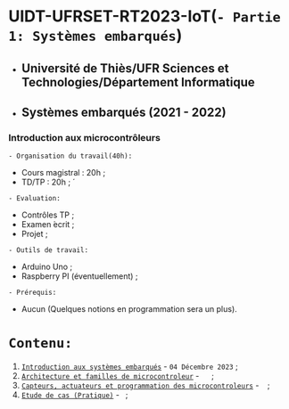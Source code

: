 # UIDT-UFRSET-RT2023-IoT(``` - Partie 1: Systèmes embarqués ```)
 * ##  Université de Thiès/UFR Sciences et Technologies/Département Informatique 
 * ##  Systèmes embarqués (2021 - 2022) 
###  Introduction aux microcontrôleurs

``` - Organisation du travail(40h): ```
 * Cours magistral : 20h ;
 * TD/TP : 20h ; ́
 
``` - Evaluation: ```
 * Contrôles TP ;
 * Examen  ́ecrit ;
 * Projet ;
 
``` - Outils de travail: ```
 * Arduino Uno ;
 * Raspberry PI (éventuellement) ;
 
``` - Prérequis: ```
 * Aucun (Quelques notions en programmation sera un plus).
 
 # ``` Contenu: ```
 1. [`Introduction aux systèmes embarqués`](https://github.com/pape-barro/UIDT-UFRSET-RT2023-SE/blob/main/Introduction_aux_systemes_embarques.pdf) - ``` 04 Décembre 2023 ``` ;
 2. [`Architecture et familles de microcontroleur`]() - ```  ``` ;
 3. [`Capteurs, actuateurs et programmation des microcontroleurs`]()  - ``` ``` ;
 4. [`Etude de cas (Pratique)`]()  - ``` ```;
